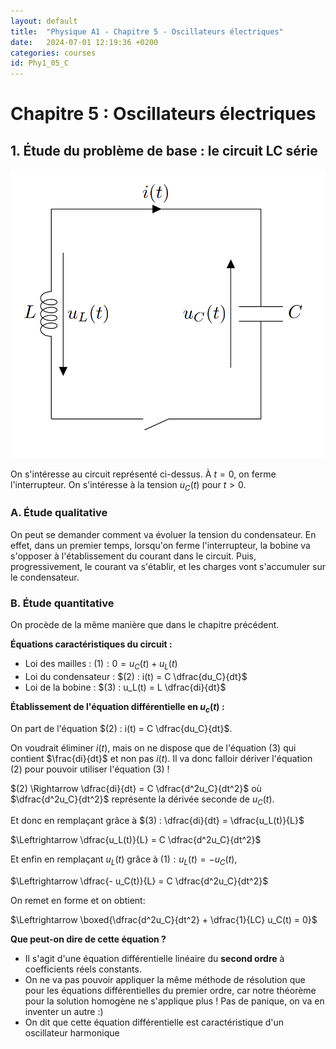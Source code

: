 ```yaml
---
layout: default
title:  "Physique A1 - Chapitre 5 - Oscillateurs électriques"
date:   2024-07-01 12:19:36 +0200
categories: courses
id: Phy1_05_C
---
```


# Chapitre 5 : Oscillateurs électriques

## 1. Étude du problème de base : le circuit LC série

![](./img/05_C/LC_series.png)

On s'intéresse au circuit représenté ci-dessus. À $t=0$, on ferme l'interrupteur. On s'intéresse à la tension $u_C(t)$ pour $t>0$.

### A. Étude qualitative

On peut se demander comment va évoluer la tension du condensateur. En effet, dans un premier temps, lorsqu'on ferme l'interrupteur, la bobine va s'opposer à l'établissement du courant dans le circuit. Puis, progressivement, le courant va s'établir, et les charges vont s'accumuler sur le condensateur.

### B. Étude quantitative

On procède de la même manière que dans le chapitre précédent. 

**Équations caractéristiques du circuit :**

- Loi des mailles : $(1) : 0 = u_C(t) + u_L(t)$
- Loi du condensateur : $(2) : i(t) = C \dfrac{du_C}{dt}$
- Loi de la bobine : $(3) : u_L(t) = L \dfrac{di}{dt}$

**Établissement de l'équation différentielle en $u_c(t)$ :**


On part de l'équation $(2) : i(t) = C \dfrac{du_C}{dt}$.

On voudrait éliminer $i(t)$, mais on ne dispose que de l'équation $(3)$ qui contient $\frac{di}{dt}$ et non pas $i(t)$. Il va donc falloir dériver l'équation $(2)$ pour pouvoir utiliser l'équation $(3)$ !

$(2) \Rightarrow \dfrac{di}{dt} = C \dfrac{d^2u_C}{dt^2}$ où $\dfrac{d^2u_C}{dt^2}$ représente la dérivée seconde de $u_C(t)$.

Et donc en remplaçant grâce à $(3) : \dfrac{di}{dt} = \dfrac{u_L(t)}{L}$

$\Leftrightarrow \dfrac{u_L(t)}{L} = C \dfrac{d^2u_C}{dt^2}$

Et enfin en remplaçant $u_L(t)$ grâce à $(1) : u_L(t) = - u_C(t)$,

$\Leftrightarrow \dfrac{- u_C(t)}{L} = C \dfrac{d^2u_C}{dt^2}$

On remet en forme et on obtient: 

$\Leftrightarrow \boxed{\dfrac{d^2u_C}{dt^2} + \dfrac{1}{LC} u_C(t) = 0}$

**Que peut-on dire de cette équation ?**

- Il s'agit d'une équation différentielle linéaire du **second ordre** à coefficients réels constants.
- On ne va pas pouvoir appliquer la même méthode de résolution que pour les équations différentielles du premier ordre, car notre théorème pour la solution homogène ne s'applique plus ! Pas de panique, on va en inventer un autre :)
- On dit que cette équation différentielle est caractéristique d'un oscillateur harmonique